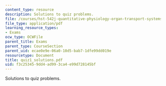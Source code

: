 ```yaml
---
content_type: resource
description: Solutions to quiz problems.
file: /courses/hst-542j-quantitative-physiology-organ-transport-systems-spring-2004/f3c253459dd4ad993ca4e99d728145bf_quiz1_solutions.pdf
file_type: application/pdf
learning_resource_types:
- Exams
ocw_type: OCWFile
parent_title: Exams
parent_type: CourseSection
parent_uid: ecae0e9e-06a0-10d5-bab7-1dfe99dd019e
resourcetype: Document
title: quiz1_solutions.pdf
uid: f3c25345-9dd4-ad99-3ca4-e99d728145bf
---
```

Solutions to quiz problems.

